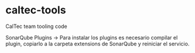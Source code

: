 caltec-tools
============

CalTec team tooling code

SonarQube Plugins -> Para instalar los plugins es necesario compilar el plugin, copiarlo a la carpeta extensions de SonarQube y reiniciar el servicio.